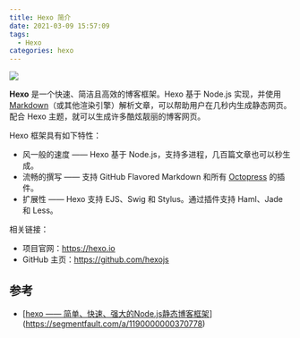 ```yaml
---
title: Hexo 简介
date: 2021-03-09 15:57:09
tags: 
  - Hexo
categories: hexo
---
```


![](/images/hexo/hexo-logo.jpeg)

**Hexo** 是一个快速、简洁且高效的博客框架。Hexo 基于 Node.js 实现，并使用 [Markdown](http://daringfireball.net/projects/markdown/)（或其他渲染引擎）解析文章，可以帮助用户在几秒内生成静态网页。配合 Hexo 主题，就可以生成许多酷炫靓丽的博客网页。

Hexo 框架具有如下特性：

- 风一般的速度 —— Hexo 基于 Node.js，支持多进程，几百篇文章也可以秒生成。
- 流畅的撰写 —— 支持 GitHub Flavored Markdown 和所有 [Octopress](http://octopress.org/) 的插件。
- 扩展性 —— Hexo 支持 EJS、Swig 和 Stylus。通过插件支持 Haml、Jade 和 Less。

相关链接：

- 项目官网：<https://hexo.io>
- GitHub 主页：<https://github.com/hexojs>



## 参考

- [[hexo —— 简单、快速、强大的Node.js静态博客框架](https://segmentfault.com/a/1190000000370778)](https://segmentfault.com/a/1190000000370778)
